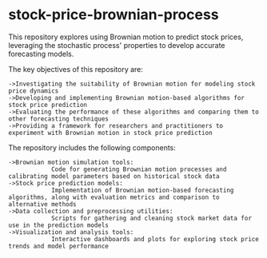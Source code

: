 # stock-price-brownian-process
This repository explores using Brownian motion to predict stock prices, leveraging the stochastic process' properties to develop accurate forecasting models.

The key objectives of this repository are:

	->Investigating the suitability of Brownian motion for modeling stock price dynamics
	->Developing and implementing Brownian motion-based algorithms for stock price prediction
	->Evaluating the performance of these algorithms and comparing them to other forecasting techniques
	->Providing a framework for researchers and practitioners to experiment with Brownian motion in stock price prediction
The repository includes the following components:

	->Brownian motion simulation tools:
 				Code for generating Brownian motion processes and calibrating model parameters based on historical stock data
	->Stock price prediction models:
 				Implementation of Brownian motion-based forecasting algorithms, along with evaluation metrics and comparison to alternative methods
	->Data collection and preprocessing utilities: 
 				Scripts for gathering and cleaning stock market data for use in the prediction models
	->Visualization and analysis tools:
 				Interactive dashboards and plots for exploring stock price trends and model performance
